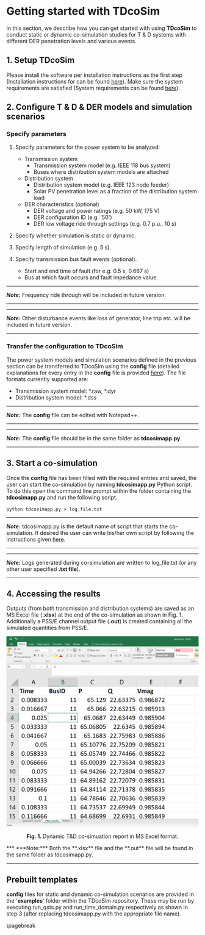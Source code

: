 # Getting started with TDcoSim

In this section, we describe how you can get started with using **TDcoSim** to conduct static or dynamic co-simulation studies for T & D systems with different DER penetration levels and various events.

## 1. Setup TDcoSim

Please install the software per installation instructions as the first step (Installation instructions for can be found [here](user_guide_installation.md#installation)). Make sure the system requirements are satisfied (System requirements can be found [here](user_guide_sys_requirements.md)). 

## 2. Configure T & D & DER models and simulation scenarios

### Specify parameters
1. Specify parameters for the power system to be analyzed:
   
   * Transmission system
        * Transmission system model (e.g. IEEE 118 bus system)
        * Buses where distribution system models are attached
   * Distribution system
        * Distribution system model (e.g. IEEE 123 node feeder)
        * Solar PV penetration level as a fraction of the distribution system load
   * DER characteristics (optional)
        * DER voltage and power ratings (e.g. 50 kW, 175 V)
        * DER configuration ID (e.g. '50')
        * DER low voltage ride through settings (e.g. 0.7 p.u., 10 s)
   
2. Specify whether simulation is static or dynamic.

3. Specify length of simulation (e.g. 5 s).

4. Specify transmission bus fault events (optional).

   * Start and end time of fault (for e.g. 0.5 s, 0.667 s)
   * Bus at which fault occurs and fault impedance value.

***
***Note:*** Frequency ride through will be included in future version.

***
***
***Note:*** Other disturbance events like loss of generator, line trip etc. will be included in future version.

***

### Transfer the configuration to TDcoSim

The power system models and simulation scenarios defined in the previous section can be transferred to TDcoSim using the **config** file (detailed explanations for every entry in the **config** file is provided [here](user_guide_understanding_config.md#understanding-the-config-file)). The file formats currently supported are:

* Transmission system model: *.raw, *.dyr
* Distribution system model: *.dss

***
***Note:*** The **config** file can be edited with Notepad++.

***
***
***Note:*** The **config** file should be in the same folder as **tdcosimapp.py**.

***

## 3.  Start a co-simulation

Once the **config** file has been filled with the required entries and saved, the user can start the co-simulation by running **tdcosimapp.py** Python script. To do this open the command line prompt within the folder containing the **tdcosimapp.py** and run the following script.

```
python tdcosimapp.py > log_file.txt
```

***
***Note:*** tdcosimapp.py is the default name of script that starts the co-simulation. If desired the user can write his/her own script by following the instructions given [here](user_guide_using_tdcosim.md#tdcosim-advanced-usage).

***
***
***Note:*** Logs generated during co-simulation are written to log_file.txt (or any other user specified **.txt file**).

***

## 4.  Accessing the results

Outputs (from both transmission and distribution systems) are saved as an MS Excel file (**.xlsx**) at the end of the co-simulation as shown in Fig. 1. Additionally a PSS/E channel output file (**.out**) is created containing all the simulated quantities from PSS/E.

![report example](images/report_example.png)
<p align="center">
  <strong>Fig. 1. </strong>Dynamic T&D co-simuation report in MS Excel format.
</p>
***
***Note:*** Both the **.xlsx** file and the **.out** file will be found in the same folder as tdcosimapp.py.

***

## Prebuilt templates

**config** files for static and dynamic co-simulation scenarios are provided in the '**examples**' folder within the TDcoSim repository. These may be run by executing run_qsts.py and run_time_domain.py respectively as shown in step 3 (after replacing tdcosimapp.py with the appropriate file name).

\pagebreak